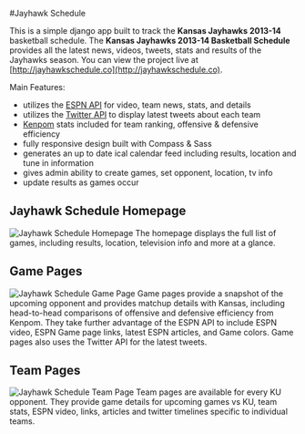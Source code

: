 #Jayhawk Schedule

This is a simple django app built to track the __Kansas Jayhawks 2013-14__ basketball schedule.  The __Kansas Jayhawks 2013-14 Basketball Schedule__ provides all the latest news, videos, tweets, stats and results of the Jayhawks season. You can view the project live at [http://jayhawkschedule.co](http://jayhawkschedule.co).

Main Features:

- utilizes the [ESPN API](http://developer.espn.com/docs) for video, team news, stats, and details
- utilizes the [Twitter API](https://dev.twitter.com/docs/api/1.1/get/search/tweets) to display latest tweets about each team
- [Kenpom](http://kenpom.com) stats included for team ranking, offensive & defensive efficiency
- fully responsive design built with Compass & Sass
- generates an up to date ical calendar feed including results, location and tune in information
- gives admin ability to create games, set opponent, location, tv info
- update results as games occur

## Jayhawk Schedule Homepage
![Jayhawk Schedule Homepage](https://raw.github.com/jesseoverright/django-jayhawk-schedule/master/jayhawkschedule/static/images/home-page.png)
The homepage displays the full list of games, including results, location, television info and more at a glance.

## Game Pages
![Jayhawk Schedule Game Page](https://raw.github.com/jesseoverright/django-jayhawk-schedule/master/jayhawkschedule/static/images/game-page.png)
Game pages provide a snapshot of the upcoming opponent and provides matchup details with Kansas, including head-to-head comparisons of offensive and defensive efficiency from Kenpom. They take further advantage of the ESPN API to include ESPN video, ESPN Game page links, latest ESPN articles, and Game colors. Game pages also uses the Twitter API for the latest tweets.

## Team Pages
![Jayhawk Schedule Team Page](https://raw.github.com/jesseoverright/django-jayhawk-schedule/master/jayhawkschedule/static/images/team-page.png)
Team pages are available for every KU opponent. They provide game details for upcoming games vs KU, team stats, ESPN video, links, articles and twitter timelines specific to individual teams.
